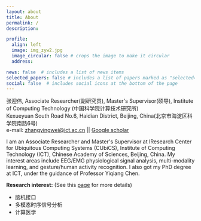 ```yaml
---
layout: about
title: About
permalink: /
description: 

profile:
  align: left
  image: img_zyw2.jpg
  image_circular: false # crops the image to make it circular
  address: 

news: false  # includes a list of news items
selected_papers: false # includes a list of papers marked as "selected={true}"
social: false  # includes social icons at the bottom of the page
---
```


张迎伟, Associate Researcher(副研究员), Master's Supervisor(硕导), Institute of Computing Technology (中国科学院计算技术研究所)<br>
Kexueyuan South Road No.6, Haidian District, Beijing, China(北京市海淀区科学院南路6号)<br>
e-mail: zhangyingwei@ict.ac.cn || [Google scholar](https://scholar.google.com.sg/citations?user=7UEqgLcAAAAJ&hl=zh-CN)<br>

I am an Associate Researcher and Master's Supervisor at IResearch Center for Ubiquitous Computing Systems (CUbiCS), Institute of Computing Technology (ICT), Chinese Academy of Sciences, Beijing, China. My interest areas include EEG/EMG physiological signal analysis, multi-modality learning, and gesture/human activity recognition. I also got my PhD degree at ICT, under the guidance of Professor Yiqiang Chen.


**Research interest:** (See this [page](https://ywzhang.cn/research/) for more details)
- 脑机接口
- 多模态时序信号分析
- 计算医学
